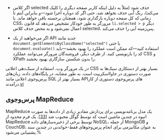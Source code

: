 * اگر کلاس selected حذف شود (مثلاً به دلیل اینکه کاربر صفحه دیگری را کلیک می‌کند)، رنگ آبی حذف نخواهد شد، حتی اگر کد دوباره اجرا شود—و بنابراین آیتم تا زمانی که کل صفحه دوباره بارگذاری شود، همچنان برجسته باقی خواهد ماند. با CSS، مرورگر به طور خودکار تشخیص می‌دهد که قانون `li.selected > p` دیگر اعمال نمی‌شود و به محض حذف کلاس selected، پس‌زمینه آبی را حذف می‌کند.

* اگر می‌خواهید از یک API جدید مانند `document.getElementsByClassName("selected")` یا حتی `document.evaluate()` استفاده کنید—که ممکن است عملکرد را بهبود بخشد—باید کد را بازنویسی کنید. از طرف دیگر، فروشندگان مرورگر می‌توانند عملکرد CSS و XPath را بدون شکستن سازگاری بهبود بخشند.

در یک مرورگر وب، استفاده از سبک‌دهی اعلانی CSS بسیار بهتر از دستکاری سبک‌ها به صورت دستوری در جاوااسکریپت است. به طور مشابه، در پایگاه‌های داده، زبان‌های پرس‌وجوی اعلانی مانند SQL بسیار بهتر از API‌های پرس‌وجوی دستوری از کار درآمدند.[vi](ch02.html#idm140605782079584)

## پرس‌وجوی MapReduce
MapReduce یک مدل برنامه‌نویسی برای پردازش مقادیر زیادی از داده‌ها به صورت انبوه در چندین ماشین است که توسط گوگل محبوب شد [[33](ch02.html#Dean2004ua_ch2)]. یک فرم محدود از MapReduce توسط برخی از ذخیره‌سازهای داده NoSQL، از جمله MongoDB و CouchDB، به عنوان مکانیزمی برای انجام پرس‌وجوهای فقط-خواندنی در چندین سند پشتیبانی می‌شود.% 